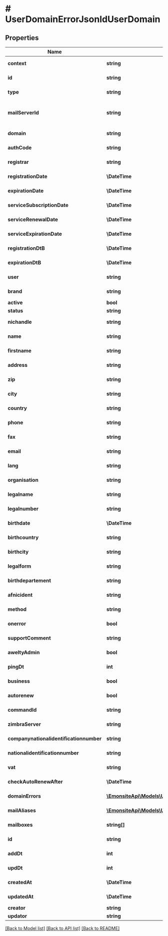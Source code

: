 # # UserDomainErrorJsonldUserDomain

## Properties

Name | Type | Description | Notes
------------ | ------------- | ------------- | -------------
**context** | **string** |  | [optional] [readonly]
**id** | **string** |  | [optional] [readonly]
**type** | **string** |  | [optional] [readonly]
**mailServerId** | **string** | Can be NULL, \&quot;mailcow_0\&quot; (NULL mean default Zimbra server) | [optional]
**domain** | **string** |  | [optional] [readonly]
**authCode** | **string** |  | [optional] [readonly]
**registrar** | **string** |  | [optional] [readonly]
**registrationDate** | **\DateTime** |  | [optional] [readonly]
**expirationDate** | **\DateTime** |  | [optional] [readonly]
**serviceSubscriptionDate** | **\DateTime** |  | [optional] [readonly]
**serviceRenewalDate** | **\DateTime** |  | [optional] [readonly]
**serviceExpirationDate** | **\DateTime** |  | [optional] [readonly]
**registrationDtB** | **\DateTime** |  | [optional] [readonly]
**expirationDtB** | **\DateTime** |  | [optional] [readonly]
**user** | **string** |  | [optional] [readonly]
**brand** | **string** |  | [optional] [readonly]
**active** | **bool** |  | [optional]
**status** | **string** |  | [optional]
**nichandle** | **string** |  | [optional] [readonly]
**name** | **string** |  | [optional] [readonly]
**firstname** | **string** |  | [optional] [readonly]
**address** | **string** |  | [optional] [readonly]
**zip** | **string** |  | [optional] [readonly]
**city** | **string** |  | [optional] [readonly]
**country** | **string** |  | [optional] [readonly]
**phone** | **string** |  | [optional] [readonly]
**fax** | **string** |  | [optional] [readonly]
**email** | **string** |  | [optional] [readonly]
**lang** | **string** |  | [optional] [readonly]
**organisation** | **string** |  | [optional] [readonly]
**legalname** | **string** |  | [optional] [readonly]
**legalnumber** | **string** |  | [optional] [readonly]
**birthdate** | **\DateTime** |  | [optional] [readonly]
**birthcountry** | **string** |  | [optional] [readonly]
**birthcity** | **string** |  | [optional] [readonly]
**legalform** | **string** |  | [optional] [readonly]
**birthdepartement** | **string** |  | [optional] [readonly]
**afnicident** | **string** |  | [optional] [readonly]
**method** | **string** |  | [optional] [readonly]
**onerror** | **bool** |  | [optional] [readonly]
**supportComment** | **string** |  | [optional] [readonly]
**aweltyAdmin** | **bool** |  | [optional] [readonly]
**pingDt** | **int** |  | [optional] [readonly]
**business** | **bool** |  | [optional] [readonly]
**autorenew** | **bool** |  | [optional] [readonly]
**commandId** | **string** |  | [optional] [readonly]
**zimbraServer** | **string** |  | [optional] [readonly]
**companynationalidentificationnumber** | **string** |  | [optional] [readonly]
**nationalidentificationnumber** | **string** |  | [optional] [readonly]
**vat** | **string** |  | [optional] [readonly]
**checkAutoRenewAfter** | **\DateTime** |  | [optional] [readonly]
**domainErrors** | [**\EmonsiteApi\Models\UserDomainErrorJsonld[]**](UserDomainErrorJsonld.md) |  | [optional] [readonly]
**mailAliases** | [**\EmonsiteApi\Models\UserDomainMailAliasJsonld[]**](UserDomainMailAliasJsonld.md) |  | [optional] [readonly]
**mailboxes** | **string[]** |  | [optional] [readonly]
**id** | **string** |  | [optional] [readonly]
**addDt** | **int** |  | [optional] [readonly]
**updDt** | **int** |  | [optional] [readonly]
**createdAt** | **\DateTime** |  | [optional] [readonly]
**updatedAt** | **\DateTime** |  | [optional] [readonly]
**creator** | **string** |  | [optional]
**updator** | **string** |  | [optional]

[[Back to Model list]](../../README.md#models) [[Back to API list]](../../README.md#endpoints) [[Back to README]](../../README.md)
